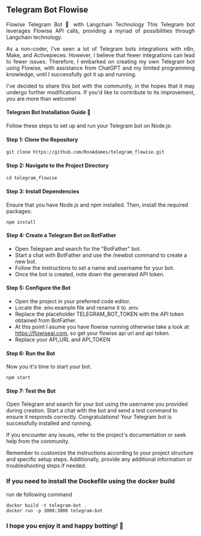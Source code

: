 ## Telegram Bot Flowise
<div style='text-align: justify;'>
Flowise Telegram Bot 🤖 with Langchain Technology
This Telegram bot leverages Flowise API calls, providing a myriad of possibilities through Langchain technology.

As a non-coder, I've seen a lot of Telegram bots integrations with n8n, Make, and Activepieces. However, I believe that fewer integrations can lead to fewer issues. Therefore, I embarked on creating my own Telegram bot using Flowise, with assistance from ChatGPT and my limited programming knowledge, until I successfully got it up and running.

I've decided to share this bot with the community, in the hopes that it may undergo further modifications. If you'd like to contribute to its improvement, you are more than welcome!
</div>

#### Telegram Bot Installation Guide 📔

Follow these steps to set up and run your Telegram bot on Node.js:

#### Step 1: Clone the Repository

```
git clone https://github.com/RonAdames/telegram_flowise.git

```

#### Step 2: Navigate to the Project Directory
```
cd telegram_flowise
```
#### Step 3: Install Dependencies
Ensure that you have Node.js and npm installed. Then, install the required packages:
```
npm install
```
#### Step 4: Create a Telegram Bot on BotFather
- Open Telegram and search for the "BotFather" bot.
- Start a chat with BotFather and use the /newbot command to create a new bot.
- Follow the instructions to set a name and username for your bot.
- Once the bot is created, note down the generated API token.

#### Step 5: Configure the Bot
- Open the project in your preferred code editor.
- Locate the .env.example file and rename it to .env.
- Replace the placeholder TELEGRAM_BOT_TOKEN with the API token obtained from BotFather.
- At this point I asume you have flowise running otherwise take a look at https://flowiseai.com, so get your flowise api url and api token.
- Replace your API_URL and API_TOKEN

#### Step 6: Run the Bot
Now you it's time to start your bot.
```
npm start
```
#### Step 7: Test the Bot
Open Telegram and search for your bot using the username you provided during creation. Start a chat with the bot and send a test command to ensure it responds correctly.
Congratulations! Your Telegram bot is successfully installed and running.

If you encounter any issues, refer to the project's documentation or seek help from the community.

Remember to customize the instructions according to your project structure and specific setup steps. Additionally, provide any additional information or troubleshooting steps if needed.

### If you need to install the Dockefile using the docker build
run de following command
```
docker build -t telegram-bot .
docker run -p 3000:3000 telegram-bot
```


### I hope you enjoy it and happy botting! 🤖

